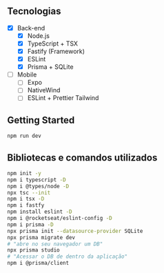 ## Tecnologias
- [x] Back-end
	- [x] Node.js
	- [x] TypeScript + TSX
	- [x] Fastify (Framework)
	- [x] ESLint
	- [x] Prisma + SQLite

- [ ] Mobile
	- [ ] Expo
	- [ ] NativeWind
	- [ ] ESLint + Prettier Tailwind

## Getting Started
```bash
npm run dev
```

## Bibliotecas e comandos utilizados
```sh
npm init -y
npm i typescript -D
npm i @types/node -D
npx tsc --init
npm i tsx -D
npm i fastfy
npm install eslint -D
npm i @rocketseat/eslint-config -D
npm i prisma -D
npx prisma init --datasource-provider SQLite
npx prisma migrate dev
# "abre no seu navegador um DB"
npx prisma studio 
# "Acessar o DB de dentro da aplicação"
npm i @prisma/client 
```